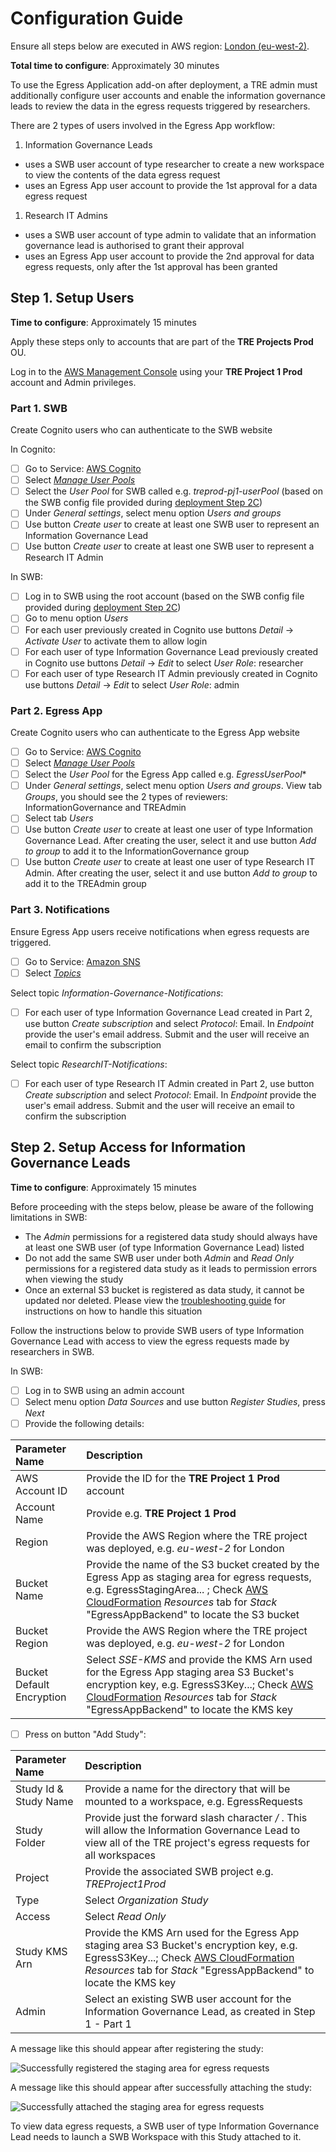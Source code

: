 # Configuration Guide

Ensure all steps below are executed in AWS region: [London (eu-west-2)](https://eu-west-2.console.aws.amazon.com/).

**Total time to configure**: Approximately 30 minutes

To use the Egress Application add-on after deployment, a TRE admin must additionally configure user accounts
 and enable the information governance leads to review the data in the egress requests triggered by researchers.

There are 2 types of users involved in the Egress App workflow:

1) Information Governance Leads

- uses a SWB user account of type researcher to create a new workspace to view the contents of the data egress request
- uses an Egress App user account to provide the 1st approval for a data egress request

1) Research IT Admins

- uses a SWB user account of type admin to validate that an information governance lead is authorised to grant their approval
- uses an Egress App user account to provide the 2nd approval for data egress requests, only after the 1st approval has been granted

## Step 1. Setup Users

**Time to configure**: Approximately 15 minutes

Apply these steps only to accounts that are part of the **TRE Projects Prod** OU.

Log in to the [AWS Management Console](https://console.aws.amazon.com/) using your **TRE Project 1 Prod**
 account and Admin privileges.

### Part 1. SWB

Create Cognito users who can authenticate to the SWB website

In Cognito:

- [ ] Go to Service: [AWS Cognito](https://eu-west-2.console.aws.amazon.com/cognito/home?region=eu-west-2)
- [ ] Select [*Manage User Pools*](https://eu-west-2.console.aws.amazon.com/cognito/users/?region=eu-west-2)
- [ ] Select the *User Pool* for SWB called e.g. *treprod-pj1-userPool* (based on the SWB config file provided
 during [deployment Step 2C](../../deployment/Step2-DeployServiceWorkbench.md))
- [ ] Under *General settings*, select menu option *Users and groups*
- [ ] Use button *Create user* to create at least one SWB user to represent an Information Governance Lead
- [ ] Use button *Create user* to create at least one SWB user to represent a Research IT Admin

In SWB:

- [ ] Log in to SWB using the root account (based on the SWB config file provided during
 [deployment Step 2C](../../deployment/Step2-DeployServiceWorkbench.md))
- [ ] Go to menu option *Users*
- [ ] For each user previously created in Cognito use buttons *Detail* -> *Activate User* to activate them to allow login
- [ ] For each user of type Information Governance Lead previously created in Cognito use buttons *Detail* -> *Edit*
 to select *User Role*: researcher
- [ ] For each user of type Research IT Admin previously created in Cognito use buttons *Detail* -> *Edit* to select *User Role*: admin

### Part 2. Egress App

Create Cognito users who can authenticate to the Egress App website

- [ ] Go to Service: [AWS Cognito](https://eu-west-2.console.aws.amazon.com/cognito/home?region=eu-west-2)
- [ ] Select [*Manage User Pools*](https://eu-west-2.console.aws.amazon.com/cognito/users/?region=eu-west-2)
- [ ] Select the *User Pool* for the Egress App called e.g. *EgressUserPool**
- [ ] Under *General settings*, select menu option *Users and groups*. View tab *Groups*, you should see the 2 types
 of reviewers: InformationGovernance and TREAdmin
- [ ] Select tab *Users*
- [ ] Use button *Create user* to create at least one user of type Information Governance Lead. After creating the user,
 select it and use button *Add to group* to add it to the InformationGovernance group
- [ ] Use button *Create user* to create at least one user of type Research IT Admin. After creating the user, select
 it and use button *Add to group* to add it to the TREAdmin group

### Part 3. Notifications

Ensure Egress App users receive notifications when egress requests are triggered.

- [ ] Go to Service: [Amazon SNS](https://eu-west-2.console.aws.amazon.com/sns/v3/home?region=eu-west-2#/homepage)
- [ ] Select [*Topics*](https://eu-west-2.console.aws.amazon.com/sns/v3/home?region=eu-west-2#/topics)

Select topic *Information-Governance-Notifications*:

- [ ] For each user of type Information Governance Lead created in Part 2, use button *Create subscription* and
    select *Protocol*: Email. In *Endpoint* provide the user's email address. Submit and the user will receive an email to confirm the subscription

Select topic *ResearchIT-Notifications*:

- [ ] For each user of type Research IT Admin created in Part 2, use button *Create subscription* and select
    *Protocol*: Email. In *Endpoint* provide the user's email address. Submit and the user will receive an email to confirm the subscription

## Step 2. Setup Access for Information Governance Leads

**Time to configure**: Approximately 15 minutes

Before proceeding with the steps below, please be aware of the following limitations in SWB:

- The *Admin* permissions for a registered data study should always have at least one SWB user
 (of type Information Governance Lead) listed
- Do not add the same SWB user under both *Admin* and *Read Only* permissions for a registered data study as
 it leads to permission errors when viewing the study
- Once an external S3 bucket is registered as data study, it cannot be updated nor deleted. Please view the
 [troubleshooting guide](../../troubleshooting/TroubleshootingRunbook.md#external-data-studies) for instructions
 on how to handle this situation

Follow the instructions below to provide SWB users of type Information Governance Lead with access to view
 the egress requests made by researchers in SWB.

In SWB:

- [ ] Log in to SWB using an admin account
- [ ] Select menu option *Data Sources* and use button *Register Studies*, press *Next*
- [ ] Provide the following details:

|Parameter Name|Description|
|:-----------------|:-----------|
|AWS Account ID|Provide the ID for the **TRE Project 1 Prod** account|
|Account Name|Provide e.g. **TRE Project 1 Prod**|
|Region|Provide the AWS Region where the TRE project was deployed, e.g. *eu-west-2* for London |
|Bucket Name|Provide the name of the S3 bucket created by the Egress App as staging area for egress requests, e.g. EgressStagingArea... ; Check [AWS CloudFormation](https://eu-west-2.console.aws.amazon.com/cloudformation/home?region=eu-west-2#/) *Resources* tab for *Stack* "EgressAppBackend" to locate the S3 bucket|
|Bucket Region|Provide the AWS Region where the TRE project was deployed, e.g. *eu-west-2* for London |
|Bucket Default Encryption|Select *SSE-KMS* and provide the KMS Arn used for the Egress App staging area S3 Bucket's encryption key, e.g. EgressS3Key...; Check [AWS CloudFormation](https://eu-west-2.console.aws.amazon.com/cloudformation/home?region=eu-west-2#/) *Resources* tab for *Stack* "EgressAppBackend" to locate the KMS key|

- [ ] Press on button "Add Study":

|Parameter Name|Description|
|:-----------------|:-----------|
|Study Id & Study Name|Provide a name for the directory that will be mounted to a workspace, e.g. EgressRequests|
|Study Folder|Provide just the forward slash character */* . This will allow the Information Governance Lead to view all of the TRE project's egress requests for all workspaces|
|Project|Provide the associated SWB project e.g. *TREProject1Prod*|
|Type|Select *Organization Study*|
|Access|Select *Read Only*|
|Study KMS Arn|Provide the KMS Arn used for the Egress App staging area S3 Bucket's encryption key, e.g. EgressS3Key...; Check [AWS CloudFormation](https://eu-west-2.console.aws.amazon.com/cloudformation/home?region=eu-west-2#/) *Resources* tab for *Stack* "EgressAppBackend" to locate the KMS key|
|Admin|Select an existing SWB user account for the Information Governance Lead, as created in Step 1 - Part 1|

A message like this should appear after registering the study:

![Successfully registered the staging area for egress requests](../../../res/images/Status-RegisterStudy-EgressRequests.png)

A message like this should appear after successfully attaching the study:

![Successfully attached the staging area for egress requests](../../../res/images/Status-SetupDataStudy-EgressRequests.png)

To view data egress requests, a SWB user of type Information Governance Lead needs to launch a SWB Workspace
 with this Study attached to it.
